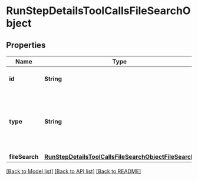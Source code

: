 # RunStepDetailsToolCallsFileSearchObject

## Properties
Name | Type | Description | Notes
------------ | ------------- | ------------- | -------------
**id** | **String** | The ID of the tool call object. | 
**type** | **String** | The type of tool call. This is always going to be &#x60;file_search&#x60; for this type of tool call. | 
**fileSearch** | [**RunStepDetailsToolCallsFileSearchObjectFileSearch**](RunStepDetailsToolCallsFileSearchObjectFileSearch.md) |  | 

[[Back to Model list]](../README.md#documentation-for-models) [[Back to API list]](../README.md#documentation-for-api-endpoints) [[Back to README]](../README.md)


